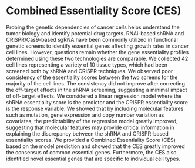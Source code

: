 # Combined Essentiality Score (CES)

Probing the genetic dependencies of cancer cells helps understand the tumor biology and identify potential drug targets. RNAi-based shRNA and CRISPR/Cas9-based sgRNA have been commonly utilized in functional genetic screens to identify essential genes affecting growth rates in cancer cell lines. However, questions remain whether the gene essentiality profiles determined using these two technologies are comparable. 
We collected 42 cell lines representing a variety of 10 tissue types, which had been screened both by shRNA and CRISPR techniques. We observed poor consistency of the essentiality scores between the two screens for the majority of the cell lines. The consistency did not improve after correcting the off-target effects in the shRNA screening, suggesting a minimal impact of off-target effects. 
We considered a linear regression model where the shRNA essentiality score is the predictor and the CRISPR essentiality score is the response variable. We showed that by including molecular features such as mutation, gene expression and copy number variation as covariates, the predictability of the regression model greatly improved, suggesting that molecular features may provide critical information in explaining the discrepancy between the shRNA and CRISPR-based essentiality scores.
We provided a Combined Essentiality Score (CES) based on the model prediction and showed that the CES greatly improved the consensus of common essential genes. Furthermore, the CES also identified novel essential genes that are specific to individual cell types. 






